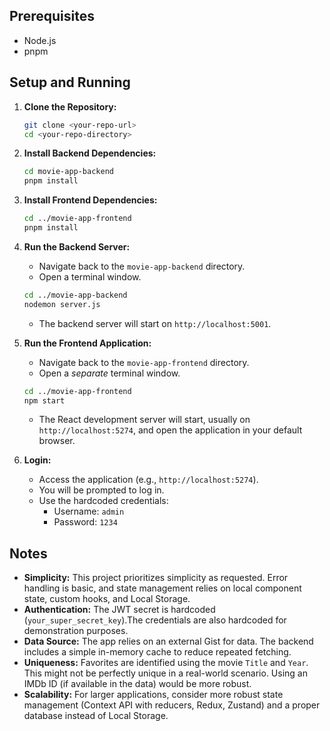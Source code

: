 ## Prerequisites

- Node.js
- pnpm

## Setup and Running

1.  **Clone the Repository:**

    ```bash
    git clone <your-repo-url>
    cd <your-repo-directory>
    ```

2.  **Install Backend Dependencies:**

    ```bash
    cd movie-app-backend
    pnpm install
    ```

3.  **Install Frontend Dependencies:**

    ```bash
    cd ../movie-app-frontend
    pnpm install
    ```

4.  **Run the Backend Server:**

    - Navigate back to the `movie-app-backend` directory.
    - Open a terminal window.

    ```bash
    cd ../movie-app-backend
    nodemon server.js
    ```

    - The backend server will start on `http://localhost:5001`.

5.  **Run the Frontend Application:**

    - Navigate back to the `movie-app-frontend` directory.
    - Open a _separate_ terminal window.

    ```bash
    cd ../movie-app-frontend
    npm start
    ```

    - The React development server will start, usually on `http://localhost:5274`, and open the application in your default browser.

6.  **Login:**
    - Access the application (e.g., `http://localhost:5274`).
    - You will be prompted to log in.
    - Use the hardcoded credentials:
      - Username: `admin`
      - Password: `1234`

## Notes

- **Simplicity:** This project prioritizes simplicity as requested. Error handling is basic, and state management relies on local component state, custom hooks, and Local Storage.
- **Authentication:** The JWT secret is hardcoded (`your_super_secret_key`).The credentials are also hardcoded for demonstration purposes.
- **Data Source:** The app relies on an external Gist for data. The backend includes a simple in-memory cache to reduce repeated fetching.
- **Uniqueness:** Favorites are identified using the movie `Title` and `Year`. This might not be perfectly unique in a real-world scenario. Using an IMDb ID (if available in the data) would be more robust.
- **Scalability:** For larger applications, consider more robust state management (Context API with reducers, Redux, Zustand) and a proper database instead of Local Storage.
